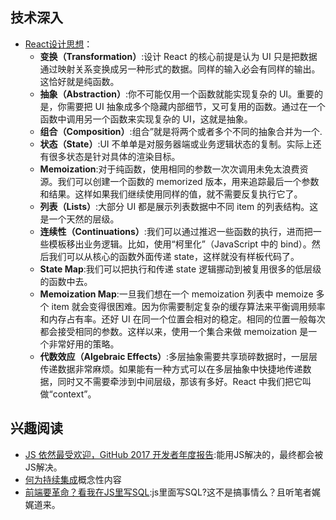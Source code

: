 

## 技术深入

- [React设计思想](https://github.com/react-guide/react-basic)：
  - **变换（Transformation）**:设计 React 的核心前提是认为 UI 只是把数据通过映射关系变换成另一种形式的数据。同样的输入必会有同样的输出。这恰好就是纯函数。
  - **抽象（Abstraction）**:你不可能仅用一个函数就能实现复杂的 UI。重要的是，你需要把 UI 抽象成多个隐藏内部细节，又可复用的函数。通过在一个函数中调用另一个函数来实现复杂的 UI，这就是抽象。
  - **组合（Composition）**:组合”就是将两个或者多个不同的抽象合并为一个.
  - **状态（State）**:UI 不单单是对服务器端或业务逻辑状态的复制。实际上还有很多状态是针对具体的渲染目标。
  - **Memoization**:对于纯函数，使用相同的参数一次次调用未免太浪费资源。我们可以创建一个函数的 memorized 版本，用来追踪最后一个参数和结果。这样如果我们继续使用同样的值，就不需要反复执行它了。
  - **列表（Lists）**:大部分 UI 都是展示列表数据中不同 item 的列表结构。这是一个天然的层级。
  - **连续性（Continuations）**:我们可以通过推迟一些函数的执行，进而把一些模板移出业务逻辑。比如，使用“柯里化”（JavaScript 中的 bind）。然后我们可以从核心的函数外面传递 state，这样就没有样板代码了。
  - **State Map**:我们可以把执行和传递 state 逻辑挪动到被复用很多的低层级的函数中去。
  - **Memoization Map**:一旦我们想在一个 memoization 列表中 memoize 多个 item 就会变得很困难。因为你需要制定复杂的缓存算法来平衡调用频率和内存占有率。还好 UI 在同一个位置会相对的稳定。相同的位置一般每次都会接受相同的参数。这样以来，使用一个集合来做 memoization 是一个非常好用的策略。
  - **代数效应（Algebraic Effects）**:多层抽象需要共享琐碎数据时，一层层传递数据非常麻烦。如果能有一种方式可以在多层抽象中快捷地传递数据，同时又不需要牵涉到中间层级，那该有多好。React 中我们把它叫做“context”。



## 兴趣阅读

- [JS 依然最受欢迎，GitHub 2017 开发者年度报告](https://mp.weixin.qq.com/s?__biz=MzAxODE2MjM1MA==&mid=2651552833&idx=1&sn=6a94ab04310c41d942d8727ac7994e7a&chksm=8025ab80b7522296e7c26f57b6714d67462a7a1a37c76cd301b18c8845c3fc3485392ff1e138&mpshare=1&scene=23&srcid=1013vY3T4tpBg2hQLgmmpLdY#rd):能用JS解决的，最终都会被JS解决。
- [何为持续集成](http://www.ruanyifeng.com/blog/2015/09/continuous-integration.html)概念性内容
- [前端要革命？看我在JS里写SQL](https://zhuanlan.zhihu.com/p/30152480):js里面写SQL?这不是搞事情么？且听笔者娓娓道来。
